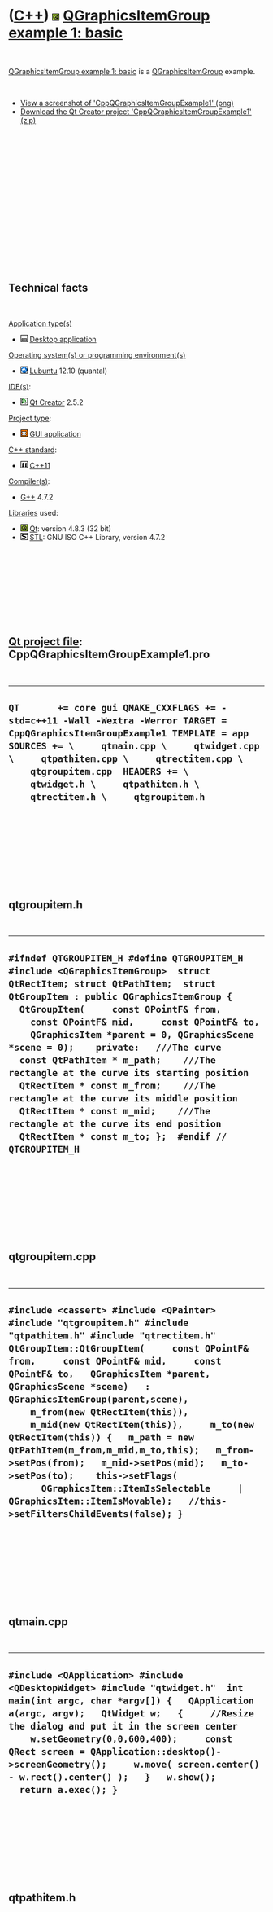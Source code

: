 



 

 

 

 

 

([C++](Cpp.htm)) ![Qt](PicQt.png) [QGraphicsItemGroup example 1: basic](CppQGraphicsItemGroupExample1.htm)
==========================================================================================================

 

[QGraphicsItemGroup example 1: basic](CppQGraphicsItemGroupExample1.htm)
is a [QGraphicsItemGroup](CppQGraphicsItemGroup.htm) example.

 

-   [View a screenshot of
    'CppQGraphicsItemGroupExample1' (png)](CppQGraphicsItemGroupExample1.png)
-   [Download the Qt Creator project
    'CppQGraphicsItemGroupExample1' (zip)](CppQGraphicsItemGroupExample1.zip)

 

 

 

 

 

 

 

 

 

Technical facts
---------------

 

[Application type(s)](CppApplication.htm)

-   ![Desktop](PicDesktop.png) [Desktop
    application](CppDesktopApplication.htm)

[Operating system(s) or programming environment(s)](CppOs.htm)

-   ![Lubuntu](PicLubuntu.png) [Lubuntu](CppLubuntu.htm) 12.10 (quantal)

[IDE(s)](CppIde.htm):

-   ![Qt Creator](PicQtCreator.png) [Qt Creator](CppQtCreator.htm) 2.5.2

[Project type](CppQtProjectType.htm):

-   ![GUI](PicGui.png) [GUI application](CppGuiApplication.htm)

[C++ standard](CppStandard.htm):

-   ![C++11](PicCpp11.png) [C++11](Cpp11.htm)

[Compiler(s)](CppCompiler.htm):

-   [G++](CppGpp.htm) 4.7.2

[Libraries](CppLibrary.htm) used:

-   ![Qt](PicQt.png) [Qt](CppQt.htm): version 4.8.3 (32 bit)
-   ![STL](PicStl.png) [STL](CppStl.htm): GNU ISO C++ Library, version
    4.7.2

 

 

 

 

 

[Qt project file](CppQtProjectFile.htm): CppQGraphicsItemGroupExample1.pro
--------------------------------------------------------------------------

 

  ------------------------------------------------------------------------------------------------------------------------------------------------------------------------------------------------------------------------------------------------------------------------------------------------------------------------------------------
  ` QT       += core gui QMAKE_CXXFLAGS += -std=c++11 -Wall -Wextra -Werror TARGET = CppQGraphicsItemGroupExample1 TEMPLATE = app  SOURCES += \     qtmain.cpp \     qtwidget.cpp \     qtpathitem.cpp \     qtrectitem.cpp \     qtgroupitem.cpp  HEADERS += \     qtwidget.h \     qtpathitem.h \     qtrectitem.h \     qtgroupitem.h `
  ------------------------------------------------------------------------------------------------------------------------------------------------------------------------------------------------------------------------------------------------------------------------------------------------------------------------------------------

 

 

 

 

 

qtgroupitem.h
-------------

 

  -----------------------------------------------------------------------------------------------------------------------------------------------------------------------------------------------------------------------------------------------------------------------------------------------------------------------------------------------------------------------------------------------------------------------------------------------------------------------------------------------------------------------------------------------------------------------------------------------------------------------------------------------------------------
  ` #ifndef QTGROUPITEM_H #define QTGROUPITEM_H  #include <QGraphicsItemGroup>  struct QtRectItem; struct QtPathItem;  struct QtGroupItem : public QGraphicsItemGroup {   QtGroupItem(     const QPointF& from,     const QPointF& mid,     const QPointF& to,     QGraphicsItem *parent = 0, QGraphicsScene *scene = 0);    private:   ///The curve   const QtPathItem * m_path;    ///The rectangle at the curve its starting position   QtRectItem * const m_from;    ///The rectangle at the curve its middle position   QtRectItem * const m_mid;    ///The rectangle at the curve its end position   QtRectItem * const m_to; };  #endif // QTGROUPITEM_H `
  -----------------------------------------------------------------------------------------------------------------------------------------------------------------------------------------------------------------------------------------------------------------------------------------------------------------------------------------------------------------------------------------------------------------------------------------------------------------------------------------------------------------------------------------------------------------------------------------------------------------------------------------------------------------

 

 

 

 

 

qtgroupitem.cpp
---------------

 

  -------------------------------------------------------------------------------------------------------------------------------------------------------------------------------------------------------------------------------------------------------------------------------------------------------------------------------------------------------------------------------------------------------------------------------------------------------------------------------------------------------------------------------------------------------------------------------------------------------------------------------------------------------------------------------
  ` #include <cassert> #include <QPainter> #include "qtgroupitem.h" #include "qtpathitem.h" #include "qtrectitem.h"  QtGroupItem::QtGroupItem(     const QPointF& from,     const QPointF& mid,     const QPointF& to,   QGraphicsItem *parent, QGraphicsScene *scene)   : QGraphicsItemGroup(parent,scene),     m_from(new QtRectItem(this)),     m_mid(new QtRectItem(this)),     m_to(new QtRectItem(this)) {   m_path = new QtPathItem(m_from,m_mid,m_to,this);   m_from->setPos(from);   m_mid->setPos(mid);   m_to->setPos(to);    this->setFlags(       QGraphicsItem::ItemIsSelectable     | QGraphicsItem::ItemIsMovable);   //this->setFiltersChildEvents(false); } `
  -------------------------------------------------------------------------------------------------------------------------------------------------------------------------------------------------------------------------------------------------------------------------------------------------------------------------------------------------------------------------------------------------------------------------------------------------------------------------------------------------------------------------------------------------------------------------------------------------------------------------------------------------------------------------------

 

 

 

 

 

qtmain.cpp
----------

 

  ---------------------------------------------------------------------------------------------------------------------------------------------------------------------------------------------------------------------------------------------------------------------------------------------------------------------------------------------------------------------------------------------------------------------
  ` #include <QApplication> #include <QDesktopWidget> #include "qtwidget.h"  int main(int argc, char *argv[]) {   QApplication a(argc, argv);   QtWidget w;   {     //Resize the dialog and put it in the screen center     w.setGeometry(0,0,600,400);     const QRect screen = QApplication::desktop()->screenGeometry();     w.move( screen.center() - w.rect().center() );   }   w.show();   return a.exec(); } `
  ---------------------------------------------------------------------------------------------------------------------------------------------------------------------------------------------------------------------------------------------------------------------------------------------------------------------------------------------------------------------------------------------------------------------

 

 

 

 

 

qtpathitem.h
------------

 

  -------------------------------------------------------------------------------------------------------------------------------------------------------------------------------------------------------------------------------------------------------------------------------------------------------------------------------------------------------------------------------------------------------------------------------------------------------------------------------------------------------------------------------------------------------------------------------------
  ` #ifndef QTPATHITEM_H #define QTPATHITEM_H  #include <QGraphicsPathItem>  struct QtRectItem;  struct QtPathItem : public QGraphicsPathItem {   QtPathItem(     const QtRectItem * const from,     const QtRectItem * const mid,     const QtRectItem * const to,     QGraphicsItem *parent = 0, QGraphicsScene *scene = 0);    protected:   void paint(QPainter *painter, const QStyleOptionGraphicsItem *option, QWidget *widget);    private:   const QtRectItem * const m_from;   const QtRectItem * const m_mid;   const QtRectItem * const m_to; };  #endif // QTPATHITEM_H `
  -------------------------------------------------------------------------------------------------------------------------------------------------------------------------------------------------------------------------------------------------------------------------------------------------------------------------------------------------------------------------------------------------------------------------------------------------------------------------------------------------------------------------------------------------------------------------------------

 

 

 

 

 

qtpathitem.cpp
--------------

 

  -----------------------------------------------------------------------------------------------------------------------------------------------------------------------------------------------------------------------------------------------------------------------------------------------------------------------------------------------------------------------------------------------------------------------------------------------------------------------------------------------------------------------------------------------------------------------------------------------------------------------------------------------------------------------------------------------------------------------------------------------------------
  ` #include <cassert> #include <QPainter> #include "qtpathitem.h" #include "qtrectitem.h"  QtPathItem::QtPathItem(   const QtRectItem * const from,   const QtRectItem * const mid,   const QtRectItem * const to,   QGraphicsItem *parent, QGraphicsScene *scene)   : QGraphicsPathItem(parent,scene),     m_from(from),     m_mid(mid),     m_to(to) {   assert(!(flags() & QGraphicsItem::ItemIsMovable) );   assert(!(flags() & QGraphicsItem::ItemIsSelectable) ); }  void QtPathItem::paint(QPainter *painter, const QStyleOptionGraphicsItem *option, QWidget *widget) {   QPainterPath path;   path.moveTo(m_from->pos());   path.quadTo(m_mid->pos(),m_to->pos());   this->setPath(path);    QGraphicsPathItem::paint(painter,option,widget); } `
  -----------------------------------------------------------------------------------------------------------------------------------------------------------------------------------------------------------------------------------------------------------------------------------------------------------------------------------------------------------------------------------------------------------------------------------------------------------------------------------------------------------------------------------------------------------------------------------------------------------------------------------------------------------------------------------------------------------------------------------------------------------

 

 

 

 

 

qtrectitem.h
------------

 

  ----------------------------------------------------------------------------------------------------------------------------------------------------------------------------------------------------------------------------
  ` #ifndef QTRECTITEM_H #define QTRECTITEM_H  #include <QGraphicsRectItem>  struct QtRectItem : public QGraphicsRectItem {   QtRectItem(QGraphicsItem *parent = 0, QGraphicsScene *scene = 0); };  #endif // QTRECTITEM_H `
  ----------------------------------------------------------------------------------------------------------------------------------------------------------------------------------------------------------------------------

 

 

 

 

 

qtrectitem.cpp
--------------

 

  ----------------------------------------------------------------------------------------------------------------------------------------------------------------------------------------------------------------------------------------------------------------------------------------------------------------------------
  ` #include "qtrectitem.h"  QtRectItem::QtRectItem(QGraphicsItem *parent, QGraphicsScene *scene)  : QGraphicsRectItem(parent,scene) {   this->setFlags(       QGraphicsItem::ItemIsSelectable     | QGraphicsItem::ItemIsMovable);    const double length = 20;   this->setRect(-length/2.0,-length/2.0,length,length); } `
  ----------------------------------------------------------------------------------------------------------------------------------------------------------------------------------------------------------------------------------------------------------------------------------------------------------------------------

 

 

 

 

 

qtwidget.h
----------

 

  ---------------------------------------------------------------------------------------------------------------------------------------------------------------------------------------------------------
  ` #ifndef QTWIDGET_H #define QTWIDGET_H  #include <QGraphicsView>  ///The widget holding the items struct QtWidget : public QGraphicsView {   QtWidget(QWidget *parent = 0); };  #endif // QTWIDGET_H `
  ---------------------------------------------------------------------------------------------------------------------------------------------------------------------------------------------------------

 

 

 

 

 

qtwidget.cpp
------------

 

  --------------------------------------------------------------------------------------------------------------------------------------------------------------------------------------------------------------------------------------------------------------------------------------------------------------------------------------------------------------------------------------------------------------------------------------------------------------------------------------------------------------------------------------------------------------------------------------------------------------------------------------------------------------------------------------------------------------------------------------------------------------------------------------------------------------------------------------------------------------------------------------------------------------
  ` #include <cassert> #include <QGraphicsScene> #include "qtrectitem.h" #include "qtgroupitem.h" #include "qtpathitem.h" #include "qtwidget.h"  QtWidget::QtWidget(QWidget *parent)   : QGraphicsView(new QGraphicsScene,parent) {   const int n_items = 16;   std::vector<QtRectItem *> rects;    for (int i=0; i!=n_items; ++i)   {     const double angle       = 2.0 * M_PI * (static_cast<double>(i+0) / static_cast<double>(n_items));     const double angle_next       = angle + 2.0 * M_PI * (0.5 / static_cast<double>(n_items));      const QPointF from(std::sin(angle     ) *  50.0, -std::cos(angle     ) *  50.0);     const QPointF mid( std::sin(angle_next) * 100.0, -std::cos(angle_next) * 100.0);     const QPointF to(  std::sin(angle     ) * 150.0, -std::cos(angle     ) * 150.0);      QtGroupItem * const item = new QtGroupItem(from,mid,to);     scene()->addItem(item);   } } `
  --------------------------------------------------------------------------------------------------------------------------------------------------------------------------------------------------------------------------------------------------------------------------------------------------------------------------------------------------------------------------------------------------------------------------------------------------------------------------------------------------------------------------------------------------------------------------------------------------------------------------------------------------------------------------------------------------------------------------------------------------------------------------------------------------------------------------------------------------------------------------------------------------------------

 

 

 

 

 





 




This page has been created by the [tool](Tools.htm)
[CodeToHtml](ToolCodeToHtml.htm)
